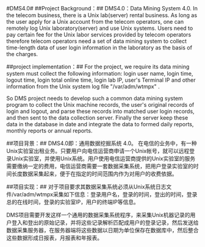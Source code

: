 #DMS4.0#
##Project Background：##
DMS4.0：Data Mining System 4.0.
In the telecom business, there is a Unix lab(server) rental business. As long as the user apply for a Unix account from the telecom operators, one can remotely log Unix  laboratory(server) and use Unix systems. Users need to pay certain fee for the  Unix labor services provided by telecom operators therefore telecom operators need a set of data mining system to collect time-length data of user login information in the laboratory as the basis of the charges.

##project implementation：##
For the project, we require its data mining system must collect  the following information: login user name, login time, logout time, login total online time, login lab IP, user's Terminal IP and other information from the Unix system log file "/var/adm/wtmpx" .

So DMS project needs to develop such a common data mining system program to collect the Unix machine records, the user's original records of login and logout, and parse these records into matched user login records, and then sent to the data collection server. Finally the server keep these data in the database in date and integrate the data to formed daily reports, monthly reports or annual reports.

##项目背景：##
DMS4.0即：通用数据挖掘系统 4.0。
在电信的业务中，有一种Unix实验室出租业务。只要用户向电信运营商申请一个Unix帐号，就可以远程登录Unix实验室，并使用Unix系统。用户使用电信运营商提供的Unix实验室的服务需要缴纳一定的费用，电信运营商需要一套数据采集系统，把用户登录实验室的时间长度数据采集起来，便于在指定的时间范围内作为对用户的收费依据。

##项目实现：##
对于项目要求其数据采集系统必须从Unix系统日志文件/var/adm/wtmpx采集如下信息：登录用户名，登录的时间，登出的时间，登录总的在线时间，登录的实验室IP，用户的终端IP等信息。

DMS项目需要开发这样一个通用的数据采集系统程序，来采集Unix机器记录的用户登入和登出的原始记录，并将这些记录解析匹配成用户的登录记录，然后发送给数据采集服务器，在服务器端将这些数据以日期为单位保存在数据库中，然后整合这些数据形成日报表，月报表和年报表。